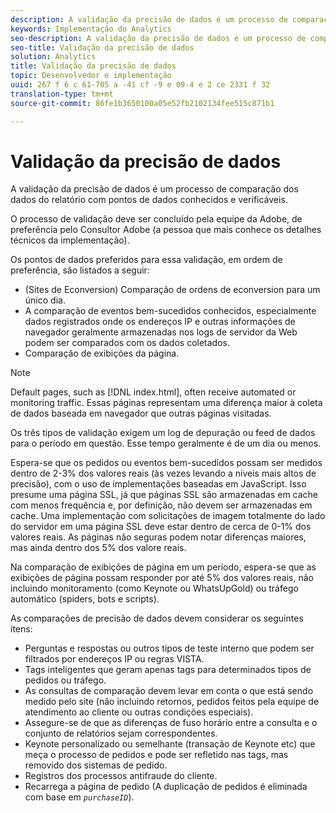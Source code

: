 ```yaml
---
description: A validação da precisão de dados é um processo de comparação dos dados do relatório com pontos de dados conhecidos e verificáveis.
keywords: Implementação do Analytics
seo-description: A validação da precisão de dados é um processo de comparação dos dados do relatório com pontos de dados conhecidos e verificáveis.
seo-title: Validação da precisão de dados
solution: Analytics
title: Validação da precisão de dados
topic: Desenvolvedor e implementação
uuid: 267 f 6 c 61-705 a -41 cf -9 e 09-4 e 2 ce 2331 f 32
translation-type: tm+mt
source-git-commit: 86fe1b3650100a05e52fb2102134fee515c871b1

---
```



# Validação da precisão de dados

A validação da precisão de dados é um processo de comparação dos dados do relatório com pontos de dados conhecidos e verificáveis.

O processo de validação deve ser concluído pela equipe da Adobe, de preferência pelo Consultor Adobe (a pessoa que mais conhece os detalhes técnicos da implementação).

Os pontos de dados preferidos para essa validação, em ordem de preferência, são listados a seguir:

* (Sites de Econversion) Comparação de ordens de econversion para um único dia.
* A comparação de eventos bem-sucedidos conhecidos, especialmente dados registrados onde os endereços IP e outras informações de navegador geralmente armazenadas nos logs de servidor da Web podem ser comparados com os dados coletados.
* Comparação de exibições da página.

>[!NOTE]
>
>Default pages, such as [!DNL index.html], often receive automated or monitoring traffic. Essas páginas representam uma diferença maior à coleta de dados baseada em navegador que outras páginas visitadas.

Os três tipos de validação exigem um log de depuração ou feed de dados para o período em questão. Esse tempo geralmente é de um dia ou menos.

Espera-se que os pedidos ou eventos bem-sucedidos possam ser medidos dentro de 2-3% dos valores reais (às vezes levando a níveis mais altos de precisão), com o uso de implementações baseadas em JavaScript. Isso presume uma página SSL, já que páginas SSL são armazenadas em cache com menos frequência e, por definição, não devem ser armazenadas em cache. Uma implementação com solicitações de imagem totalmente do lado do servidor em uma página SSL deve estar dentro de cerca de 0-1% dos valores reais. As páginas não seguras podem notar diferenças maiores, mas ainda dentro dos 5% dos valore reais.

Na comparação de exibições de página em um período, espera-se que as exibições de página possam responder por até 5% dos valores reais, não incluindo monitoramento (como Keynote ou WhatsUpGold) ou tráfego automático (spiders, bots e scripts).

As comparações de precisão de dados devem considerar os seguintes itens:

* Perguntas e respostas ou outros tipos de teste interno que podem ser filtrados por endereços IP ou regras VISTA.
* Tags inteligentes que geram apenas tags para determinados tipos de pedidos ou tráfego.
* As consultas de comparação devem levar em conta o que está sendo medido pelo site (não incluindo retornos, pedidos feitos pela equipe de atendimento ao cliente ou outras condições especiais).
* Assegure-se de que as diferenças de fuso horário entre a consulta e o conjunto de relatórios sejam correspondentes.
* Keynote personalizado ou semelhante (transação de Keynote etc) que meça o processo de pedidos e pode ser refletido nas tags, mas removido dos sistemas de pedido.
* Registros dos processos antifraude do cliente.
* Recarrega a página de pedido (A duplicação de pedidos é eliminada com base em *`purchaseID`*).

